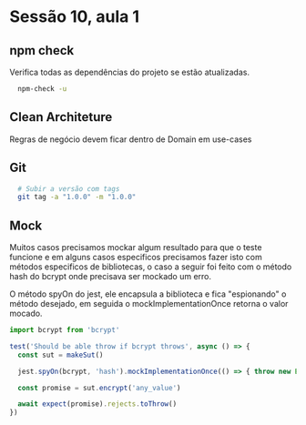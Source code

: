 # Sessão 10, aula 1

## npm check

Verifica todas as dependências do projeto se estão atualizadas.

```bash
  npm-check -u
```

## Clean Architeture

Regras de negócio devem ficar dentro de Domain em use-cases

## Git

```bash
  # Subir a versão com tags 
  git tag -a "1.0.0" -m "1.0.0"
```

## Mock

Muitos casos precisamos mockar algum resultado para que o teste funcione e em alguns casos especificos precisamos fazer isto com métodos especificos de bibliotecas, o caso a seguir foi feito com o método hash do bcrypt onde precisava ser mockado um erro.

O método spyOn do jest, ele encapsula a biblioteca e fica "espionando" o método desejado, em seguida o mockImplementationOnce retorna o valor mocado.

```js
import bcrypt from 'bcrypt'

test('Should be able throw if bcrypt throws', async () => {
  const sut = makeSut()

  jest.spyOn(bcrypt, 'hash').mockImplementationOnce(() => { throw new Error() })

  const promise = sut.encrypt('any_value')

  await expect(promise).rejects.toThrow()
})

```
